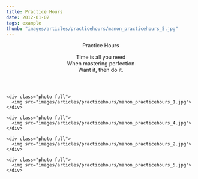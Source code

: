 ```yaml
---
title: Practice Hours
date: 2012-01-02
tags: example
thumb: "images/articles/practicehours/manon_practicehours_5.jpg"
---
```


<article class="post">
  <header>
    <section class="title">
      <p>Practice Hours</p>
    </section>
    <section class="intro">
      <p>
        Time is all you need </br>
        When mastering perfection </br>
        Want it, then do it.  </br>
      </p>
    </section>
  </header>

  <section class="content">

    <div class="photo full">
      <img src="images/articles/practicehours/manon_practicehours_1.jpg">
    </div>

    <div class="photo full">
      <img src="images/articles/practicehours/manon_practicehours_4.jpg">
    </div>

    <div class="photo full">
      <img src="images/articles/practicehours/manon_practicehours_2.jpg">
    </div>

    <div class="photo full">
      <img src="images/articles/practicehours/manon_practicehours_5.jpg">
    </div>

  </section>

</article>

